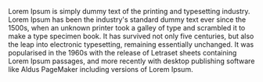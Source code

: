 Lorem Ipsum is simply dummy text of the printing and typesetting industry. Lorem Ipsum has been the industry's standard dummy text ever since the 1500s, when an unknown printer took 
a galley of type and scrambled it to make a type specimen book. It has survived not only five centuries, but also the leap into electronic typesetting, remaining essentially 
unchanged. It was popularised in the 1960s with the release of Letraset sheets containing Lorem Ipsum passages, and more recently with desktop publishing software like Aldus 
PageMaker including versions of Lorem Ipsum.